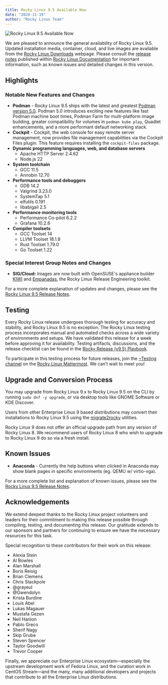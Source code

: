 ```yaml
---
title: Rocky Linux 9.5 Available Now
date: "2024-11-19"
author: "Rocky Linux Team"
---
```


![Rocky Linux 9.5 Available Now](/images/news/rocky-linux-9-5-ga-release-header.png)

We are pleased to announce the general availability of Rocky Linux 9.5. Updated installation media, container, cloud, and live images are available from the [Rocky Linux Downloads](https://rockylinux.org/download) webpage. Please consult the [release notes](https://docs.rockylinux.org/release_notes/9_5/) published within [Rocky Linux Documentation](https://docs.rockylinux.org/) for important information, such as known issues and detailed changes in this version.

## Highlights

### Notable New Features and Changes

- **Podman** - Rocky Linux 9.5 ships with the latest and greatest [Podman version 5.0](https://blog.podman.io/2024/03/podman-5-0-has-been-released/). Podman 5.0 introduces exciting new features like fast Podman machine boot times, Podman Farm for multi-platform image building, greater compatibility for volumes in `podman kube play`, Quadlet enhancements, and a more performant default networking stack.
- **Cockpit** - Cockpit, the web console for easy remote server management, now provides file management capabilities via the Cockpit Files plugin. This feature requires installing the `cockpit-files` package.
- **Dynamic programming languages, web, and database servers**
  - Apache HTTP Server 2.4.62
  - Node.js 22
- **System toolchain**
  - GCC 11.5
  - Annobin 12.70
- **Performance tools and debuggers**
  - GDB 14.2
  - Valgrind 3.23.0
  - SystemTap 5.1
  - elfutils 0.191
  - libabigail 2.5
- **Performance monitoring tools**
  - Performance Co-pilot 6.2.2
  - Grafana 10.2.6
- **Compiler toolsets**
  - GCC Toolset 14
  - LLVM Toolset 18.1.8
  - Rust Toolset 1.79.0
  - Go Toolset 1.22

### Special Interest Group Notes and Changes

- **SIG/Cloud:** Images are now built with OpenSUSE's appliance builder [KIWI](https://github.com/OSInside/kiwi/) and [Empanadas](https://git.resf.org/sig_core/toolkit), the Rocky Linux Release Engineering toolkit.

For a more complete explanation of updates and changes, please see the [Rocky Linux 9.5 Release Notes](https://docs.rockylinux.org/release_notes/9_5/).

## Testing

Every Rocky Linux release undergoes thorough testing for accuracy and stability, and Rocky Linux 9.5 is no exception. The Rocky Linux testing process incorporates manual and automated checks across a wide variety of environments and setups. We have validated this release for a week before approving it for availability. Testing artifacts, discussions, and the release checklist can be found in the [Rocky Release (v9.5) Playbook](https://chat.rockylinux.org/playbooks/runs/cit8u75x17nkzyuog955fn3swa).

To participate in this testing process for future releases, join the [~Testing channel](https://chat.rockylinux.org/rocky-linux/channels/testing) on the [Rocky Linux Mattermost](https://chat.rockylinux.org/). We can’t wait to meet you!

## Upgrade and Conversion Process

You may upgrade from Rocky Linux 9.x to Rocky Linux 9.5 on the CLI by running `sudo dnf -y upgrade`, or via desktop tools like GNOME Software or KDE Discover.

Users from other Enterprise Linux 9 based distributions may convert their installations to Rocky Linux 9.5 using the [migrate2rocky](https://docs.rockylinux.org/guides/migrate2rocky/) utilities.

Rocky Linux 9 does not offer an official upgrade path from any version of Rocky Linux 8. We recommend users of Rocky Linux 8 who wish to upgrade to Rocky Linux 9 do so via a fresh install.

## Known Issues

- **Anaconda** - Currently the help buttons when clicked in Anaconda may show blank pages in specific environments (eg. QEMU w/ virtio-vga).

For a more complete list and explanation of known issues, please see the [Rocky Linux 9.5 Release Notes](https://docs.rockylinux.org/release_notes/9_5/).

## Acknowledgements

We extend deepest thanks to the Rocky Linux project volunteers and leaders for their commitment to making this release possible through compiling, testing, and documenting this release. Our gratitude extends to our sponsors and partners for continuing to ensure we have the necessary resources for this task.

Special recognition to these contributors for their work on this release:

- Alexia Stein
- Al Bowles
- Alan Marshall
- Boris Reisig
- Brian Clemens
- Chris Stackpole
- @grayeul
- @Gwendolyn
- Krista Burdine
- Louis Abel
- Lukas Magauer
- Mustafa Gezen
- Neil Hanlon
- Pablo Greco
- Sherif Nagy
- Skip Grube
- Steven Spencer
- Taylor Goodwill
- Trevor Cooper

Finally, we appreciate our Enterprise Linux ecosystem—especially the upstream development work of Fedora Linux, and the curation work in CentOS Stream—and the many, many additional developers and projects that contribute to all the Enterprise Linux distributions.
